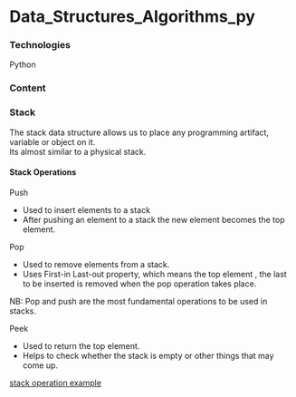 # Data_Structures_Algorithms_py

### Technologies 
Python 

### Content


### Stack

The stack data structure allows us to place any programming artifact, variable or object on it.<br>
Its almost similar to a physical stack.

#### Stack Operations
Push<br>
- Used to insert elements to a stack<br>
- After pushing an element to a stack the new element becomes the top element.

Pop<br>
- Used to remove elements from a stack.<br>
- Uses First-in Last-out property, which means the top element , the last to be inserted is removed when the pop operation takes place.<br>

NB: Pop and push are the most fundamental operations to be used in stacks.

Peek<br>
- Used to return the top element.<br>
- Helps to check whether the stack is empty or other things that may come up.

[stack operation example](https://github.com/veldakarimi/Data_Structures_Algorithms_py/blob/master/DSA/Stack/stack_structure.py#L5-L34)




